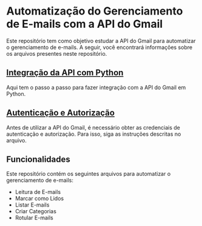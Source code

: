 # Automatização do Gerenciamento de E-mails com a API do Gmail

Este repositório tem como objetivo estudar a API do Gmail para automatizar o gerenciamento de e-mails. A seguir, você encontrará informações sobre os arquivos presentes neste repositório.

## [Integração da API com Python](https://github.com/bbrunabrito/EmailClassifier/tree/main/TASK%205%20-%20Integrar%20a%20API%20do%20Gmail%20com%20Python)

Aqui tem o passo a passo para fazer integração com a API do Gmail em Python.

## [Autenticação e Autorização](https://github.com/bbrunabrito/EmailClassifier/tree/main/Task%201%20-%20Autentica%C3%A7%C3%A3o)
Antes de utilizar a API do Gmail, é necessário obter as credenciais de autenticação e autorização. Para isso, siga as instruções descritas no arquivo.

## Funcionalidades
Este repositório contém os seguintes arquivos para automatizar o gerenciamento de e-mails:
* Leitura de E-mails
* Marcar como Lidos
* Listar E-mails
* Criar Categorias
* Rotular E-mails

